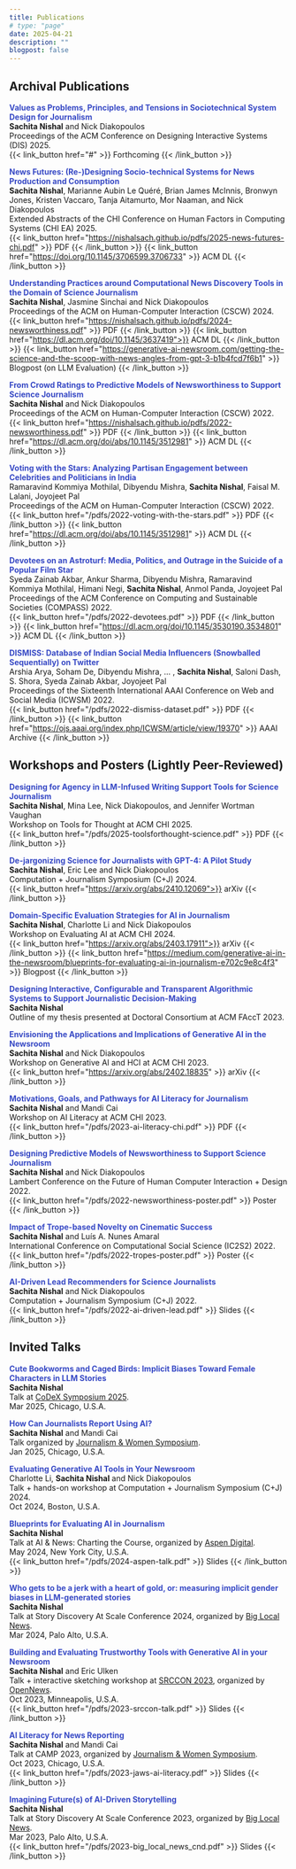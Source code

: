 ```yaml
---
title: Publications
# type: "page"
date: 2025-04-21
description: ""
blogpost: false
---
```


## Archival Publications

**<span style="color:#384ac5">Values as Problems, Principles, and Tensions in Sociotechnical System Design for Journalism</span>**  
<b>Sachita Nishal</b> and Nick Diakopoulos  
Proceedings of the ACM Conference on Designing Interactive Systems (DIS) 2025.  
{{< link_button href="#" >}} Forthcoming {{< /link_button >}}

**<span style="color:#384ac5">News Futures: (Re-)Designing Socio-technical Systems for News Production and Consumption</span>**  
<b>Sachita Nishal</b>, Marianne Aubin Le Quéré, Brian James McInnis, Bronwyn Jones, Kristen Vaccaro, Tanja Aitamurto, Mor Naaman, and Nick Diakopoulos  
Extended Abstracts of the CHI Conference on Human Factors in Computing Systems (CHI EA) 2025.  
{{< link_button href="https://nishalsach.github.io/pdfs/2025-news-futures-chi.pdf" >}} PDF {{< /link_button >}} 
{{< link_button href="https://doi.org/10.1145/3706599.3706733" >}} ACM DL {{< /link_button >}}

**<span style="color:#384ac5">Understanding Practices around Computational News Discovery Tools in the Domain of Science Journalism</span>**  
<b>Sachita Nishal</b>, Jasmine Sinchai and Nick Diakopoulos  
Proceedings of the ACM on Human-Computer Interaction (CSCW) 2024.  
{{< link_button href="https://nishalsach.github.io/pdfs/2024-newsworthiness.pdf" >}} PDF {{< /link_button >}} 
{{< link_button href="https://dl.acm.org/doi/10.1145/3637419">}} ACM DL {{< /link_button >}}  {{< link_button href="https://generative-ai-newsroom.com/getting-the-science-and-the-scoop-with-news-angles-from-gpt-3-b1b4fcd7f6b1" >}} Blogpost (on LLM Evaluation) {{< /link_button >}}  

**<span style="color:#384ac5">From Crowd Ratings to Predictive Models of Newsworthiness to Support Science Journalism</span>**  
<b>Sachita Nishal</b> and Nick Diakopoulos  
Proceedings of the ACM on Human-Computer Interaction (CSCW) 2022.  
{{< link_button href="https://nishalsach.github.io/pdfs/2022-newsworthiness.pdf" >}} PDF {{< /link_button >}}  {{< link_button href="https://dl.acm.org/doi/abs/10.1145/3512981" >}} ACM DL {{< /link_button >}}  

**<span style="color:#384ac5">Voting with the Stars: Analyzing Partisan Engagement between Celebrities and Politicians in India</span>**  
Ramaravind Kommiya Mothilal, Dibyendu Mishra, <b>Sachita Nishal</b>, Faisal M. Lalani, Joyojeet Pal  
Proceedings of the ACM on Human-Computer Interaction (CSCW) 2022.  
{{< link_button href="/pdfs/2022-voting-with-the-stars.pdf" >}} PDF {{< /link_button >}}  {{< link_button href="https://dl.acm.org/doi/abs/10.1145/3512981" >}} ACM DL {{< /link_button >}}  

**<span style="color:#384ac5">Devotees on an Astroturf: Media, Politics, and Outrage in the Suicide of a Popular Film Star</span>**  
Syeda Zainab Akbar, Ankur Sharma, Dibyendu Mishra, Ramaravind Kommiya Mothilal, Himani Negi, <b>Sachita Nishal</b>,  Anmol Panda, Joyojeet Pal  
Proceedings of the ACM Conference on Computing and Sustainable Societies (COMPASS) 2022.  
{{< link_button href="/pdfs/2022-devotees.pdf" >}} PDF {{< /link_button >}}  {{< link_button href="https://dl.acm.org/doi/10.1145/3530190.3534801" >}} ACM DL {{< /link_button >}}  

**<span style="color:#384ac5">DISMISS: Database of Indian Social Media Influencers (Snowballed Sequentially) on Twitter</span>**  
Arshia Arya, Soham De, Dibyendu Mishra, ... , <b> Sachita Nishal</b>, Saloni Dash, S. Shora, Syeda Zainab Akbar, Joyojeet Pal  
Proceedings of the Sixteenth International AAAI Conference on Web and Social Media (ICWSM) 2022.  
{{< link_button href="/pdfs/2022-dismiss-dataset.pdf" >}} PDF {{< /link_button >}}  {{< link_button href="https://ojs.aaai.org/index.php/ICWSM/article/view/19370" >}} AAAI Archive {{< /link_button >}}  

## Workshops and Posters (Lightly Peer-Reviewed)

**<span style="color:#384ac5">Designing for Agency in LLM-Infused Writing Support Tools for Science Journalism</span>**  
<b>Sachita Nishal</b>, Mina Lee, Nick Diakopoulos, and Jennifer Wortman Vaughan  
Workshop on Tools for Thought at ACM CHI 2025.  
{{< link_button href="/pdfs/2025-toolsforthought-science.pdf" >}} PDF {{< /link_button >}}

**<span style="color:#384ac5">De-jargonizing Science for Journalists with GPT-4: A Pilot Study</span>**  
<b>Sachita Nishal</b>, Eric Lee and Nick Diakopoulos  
Computation + Journalism Symposium (C+J) 2024.  
{{< link_button href="https://arxiv.org/abs/2410.12069">}} arXiv {{< /link_button >}}

**<span style="color:#384ac5">Domain-Specific Evaluation Strategies for AI in Journalism</span>**  
<b>Sachita Nishal</b>, Charlotte Li and Nick Diakopoulos  
Workshop on Evaluating AI at ACM CHI 2024.  
{{< link_button href="https://arxiv.org/abs/2403.17911">}} arXiv {{< /link_button >}} {{< link_button href="https://medium.com/generative-ai-in-the-newsroom/blueprints-for-evaluating-ai-in-journalism-e702c9e8c4f3" >}} Blogpost {{< /link_button >}} 

**<span style="color:#384ac5">Designing Interactive, Configurable and Transparent Algorithmic Systems to Support Journalistic Decision-Making</span>**  
<b>Sachita Nishal</b>  
Outline of my thesis presented at Doctoral Consortium at ACM FAccT 2023.  

**<span style="color:#384ac5">Envisioning the Applications and Implications of Generative AI in the Newsroom</span>**  
<b>Sachita Nishal</b> and Nick Diakopoulos  
Workshop on Generative AI and HCI at ACM CHI 2023.  
{{< link_button href="https://arxiv.org/abs/2402.18835" >}} arXiv {{< /link_button >}}  

**<span style="color:#384ac5">Motivations, Goals, and Pathways for AI Literacy for Journalism</span>**  
<b>Sachita Nishal</b> and Mandi Cai  
Workshop on AI Literacy at ACM CHI 2023.  
{{< link_button href="/pdfs/2023-ai-literacy-chi.pdf" >}} PDF {{< /link_button >}}  

**<span style="color:#384ac5">Designing Predictive Models of Newsworthiness to Support Science Journalism</span>**  
<b>Sachita Nishal</b> and Nick Diakopoulos  
Lambert Conference on the Future of Human Computer Interaction + Design 2022.  
{{< link_button href="/pdfs/2022-newsworthiness-poster.pdf" >}} Poster {{< /link_button >}}  

**<span style="color:#384ac5">Impact of Trope-based Novelty on Cinematic Success</span>**  
<b>Sachita Nishal</b> and Luís A. Nunes Amaral  
International Conference on Computational Social Science (IC2S2) 2022.  
{{< link_button href="/pdfs/2022-tropes-poster.pdf" >}} Poster {{< /link_button >}}  

**<span style="color:#384ac5">AI-Driven Lead Recommenders for Science Journalists</span>**  
<b>Sachita Nishal</b> and Nick Diakopoulos  
Computation + Journalism Symposium (C+J) 2022.  
{{< link_button href="/pdfs/2022-ai-driven-lead.pdf" >}} Slides {{< /link_button >}}  

## Invited Talks

**<span style="color:#384ac5">Cute Bookworms and Caged Birds: Implicit Biases Toward Female Characters in LLM Stories</span>**  
<b>Sachita Nishal</b>  
Talk at [CoDeX Symposium 2025](https://codex.northwestern.edu).  
Mar 2025, Chicago, U.S.A.  

**<span style="color:#384ac5">How Can Journalists Report Using AI?</span>**  
<b>Sachita Nishal</b> and Mandi Cai  
Talk organized by [Journalism & Women Symposium](https://www.jaws.org).  
Jan 2025, Chicago, U.S.A.  

**<span style="color:#384ac5">Evaluating Generative AI Tools in Your Newsroom</span>**  
Charlotte Li, <b>Sachita Nishal</b> and Nick Diakopoulos  
Talk + hands-on workshop at Computation + Journalism Symposium (C+J) 2024.  
Oct 2024, Boston, U.S.A.  

**<span style="color:#384ac5">Blueprints for Evaluating AI in
Journalism</span>**  
<b>Sachita Nishal</b>  
Talk at AI & News: Charting the Course, organized by [Aspen Digital](https://www.aspendigital.org).  
May 2024, New York City, U.S.A.  
{{< link_button href="/pdfs/2024-aspen-talk.pdf" >}} Slides {{< /link_button >}}  

**<span style="color:#384ac5">Who gets to be a jerk with a heart of gold, or: measuring implicit gender biases in LLM-generated stories</span>**  
<b>Sachita Nishal</b>  
Talk at Story Discovery At Scale Conference 2024, organized by [Big Local News](https://biglocalnews.org/content/about/).  
Mar 2024, Palo Alto, U.S.A.  

**<span style="color:#384ac5"> Building and Evaluating Trustworthy Tools with Generative AI in your Newsroom</span>**  
<b>Sachita Nishal</b> and Eric Ulken  
Talk + interactive sketching workshop at [SRCCON 2023](https://2023.srccon.org), organized by [OpenNews](https://opennews.org).  
Oct 2023, Minneapolis, U.S.A.  
{{< link_button href="/pdfs/2023-srccon-talk.pdf" >}} Slides {{< /link_button >}}  

**<span style="color:#384ac5"> AI Literacy for News Reporting</span>**  
<b>Sachita Nishal</b> and Mandi Cai  
Talk at CAMP 2023, organized by [Journalism & Women Symposium](https://www.jaws.org).  
Oct 2023, Chicago, U.S.A.  
{{< link_button href="/pdfs/2023-jaws-ai-literacy.pdf" >}} Slides {{< /link_button >}}  

**<span style="color:#384ac5">Imagining Future(s) of AI-Driven Storytelling</span>**  
<b>Sachita Nishal</b>  
Talk at Story Discovery At Scale Conference 2023, organized by [Big Local News](https://biglocalnews.org/content/about/).  
Mar 2023, Palo Alto, U.S.A.  
{{< link_button href="/pdfs/2023-big_local_news_cnd.pdf" >}} Slides {{< /link_button >}}  
